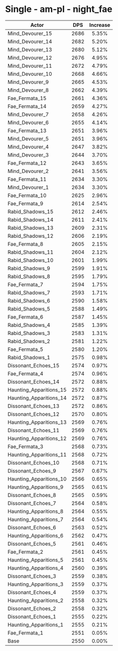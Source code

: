 # Single - am-pl - night_fae
| Actor | DPS | Increase |
|---|:---:|:---:|
|Mind_Devourer_15|2686|5.35%|
|Mind_Devourer_14|2682|5.20%|
|Mind_Devourer_13|2680|5.12%|
|Mind_Devourer_12|2676|4.95%|
|Mind_Devourer_11|2672|4.79%|
|Mind_Devourer_10|2668|4.66%|
|Mind_Devourer_9|2665|4.53%|
|Mind_Devourer_8|2662|4.39%|
|Fae_Fermata_15|2661|4.36%|
|Fae_Fermata_14|2659|4.27%|
|Mind_Devourer_7|2658|4.26%|
|Mind_Devourer_6|2655|4.14%|
|Fae_Fermata_13|2651|3.96%|
|Mind_Devourer_5|2651|3.96%|
|Mind_Devourer_4|2647|3.82%|
|Mind_Devourer_3|2644|3.70%|
|Fae_Fermata_12|2643|3.65%|
|Mind_Devourer_2|2641|3.56%|
|Fae_Fermata_11|2634|3.30%|
|Mind_Devourer_1|2634|3.30%|
|Fae_Fermata_10|2625|2.96%|
|Fae_Fermata_9|2614|2.54%|
|Rabid_Shadows_15|2612|2.46%|
|Rabid_Shadows_14|2611|2.41%|
|Rabid_Shadows_13|2609|2.31%|
|Rabid_Shadows_12|2606|2.19%|
|Fae_Fermata_8|2605|2.15%|
|Rabid_Shadows_11|2604|2.12%|
|Rabid_Shadows_10|2601|1.99%|
|Rabid_Shadows_9|2599|1.91%|
|Rabid_Shadows_8|2595|1.79%|
|Fae_Fermata_7|2594|1.75%|
|Rabid_Shadows_7|2593|1.71%|
|Rabid_Shadows_6|2590|1.58%|
|Rabid_Shadows_5|2588|1.49%|
|Fae_Fermata_6|2587|1.45%|
|Rabid_Shadows_4|2585|1.39%|
|Rabid_Shadows_3|2583|1.31%|
|Rabid_Shadows_2|2581|1.22%|
|Fae_Fermata_5|2580|1.20%|
|Rabid_Shadows_1|2575|0.98%|
|Dissonant_Echoes_15|2574|0.97%|
|Fae_Fermata_4|2574|0.96%|
|Dissonant_Echoes_14|2572|0.88%|
|Haunting_Apparitions_15|2572|0.88%|
|Haunting_Apparitions_14|2572|0.87%|
|Dissonant_Echoes_13|2572|0.86%|
|Dissonant_Echoes_12|2570|0.80%|
|Haunting_Apparitions_13|2569|0.76%|
|Dissonant_Echoes_11|2569|0.76%|
|Haunting_Apparitions_12|2569|0.76%|
|Fae_Fermata_3|2568|0.73%|
|Haunting_Apparitions_11|2568|0.72%|
|Dissonant_Echoes_10|2568|0.71%|
|Dissonant_Echoes_9|2567|0.67%|
|Haunting_Apparitions_10|2566|0.65%|
|Haunting_Apparitions_9|2565|0.61%|
|Dissonant_Echoes_8|2565|0.59%|
|Dissonant_Echoes_7|2564|0.58%|
|Haunting_Apparitions_8|2564|0.55%|
|Haunting_Apparitions_7|2564|0.54%|
|Dissonant_Echoes_6|2563|0.52%|
|Haunting_Apparitions_6|2562|0.47%|
|Dissonant_Echoes_5|2561|0.46%|
|Fae_Fermata_2|2561|0.45%|
|Haunting_Apparitions_5|2561|0.45%|
|Haunting_Apparitions_4|2560|0.39%|
|Dissonant_Echoes_3|2559|0.38%|
|Haunting_Apparitions_3|2559|0.37%|
|Dissonant_Echoes_4|2559|0.37%|
|Haunting_Apparitions_2|2558|0.32%|
|Dissonant_Echoes_2|2558|0.32%|
|Dissonant_Echoes_1|2555|0.22%|
|Haunting_Apparitions_1|2555|0.21%|
|Fae_Fermata_1|2551|0.05%|
|Base|2550|0.00%|
